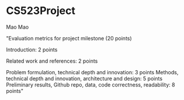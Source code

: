 # CS523Project

Mao Mao

"Evaluation metrics for project milestone (20 points)

Introduction: 2 points

Related work and references: 2 points

Problem formulation, technical depth and innovation: 3 points
Methods, technical depth and innovation, architecture and design: 5 points
Preliminary results, Github repo, data, code correctness, readability: 8 points"
